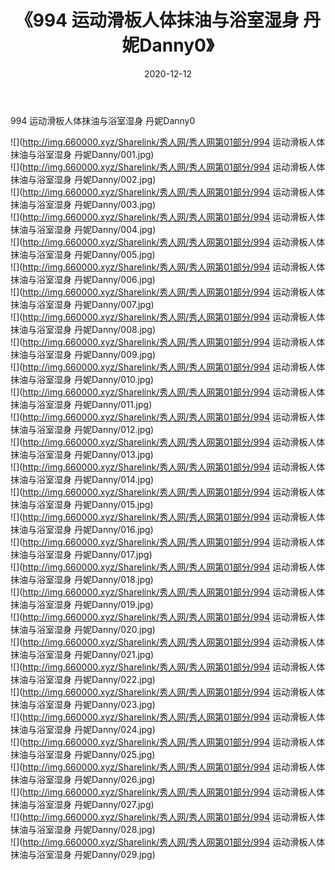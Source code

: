 ﻿---
layout: post
title:  《994 运动滑板人体抹油与浴室湿身 丹妮Danny0》
date:   2020-12-12
img: http://img.660000.xyz/Sharelink/秀人网/秀人网第01部分/994 运动滑板人体抹油与浴室湿身 丹妮Danny0/000.jpg
categories: [美女, 清纯, 唯美]
---

994 运动滑板人体抹油与浴室湿身 丹妮Danny0

  ![](http://img.660000.xyz/Sharelink/秀人网/秀人网第01部分/994 运动滑板人体抹油与浴室湿身 丹妮Danny/001.jpg) <br> ![](http://img.660000.xyz/Sharelink/秀人网/秀人网第01部分/994 运动滑板人体抹油与浴室湿身 丹妮Danny/002.jpg) <br> ![](http://img.660000.xyz/Sharelink/秀人网/秀人网第01部分/994 运动滑板人体抹油与浴室湿身 丹妮Danny/003.jpg) <br> ![](http://img.660000.xyz/Sharelink/秀人网/秀人网第01部分/994 运动滑板人体抹油与浴室湿身 丹妮Danny/004.jpg) <br> ![](http://img.660000.xyz/Sharelink/秀人网/秀人网第01部分/994 运动滑板人体抹油与浴室湿身 丹妮Danny/005.jpg) <br> ![](http://img.660000.xyz/Sharelink/秀人网/秀人网第01部分/994 运动滑板人体抹油与浴室湿身 丹妮Danny/006.jpg) <br> ![](http://img.660000.xyz/Sharelink/秀人网/秀人网第01部分/994 运动滑板人体抹油与浴室湿身 丹妮Danny/007.jpg) <br> ![](http://img.660000.xyz/Sharelink/秀人网/秀人网第01部分/994 运动滑板人体抹油与浴室湿身 丹妮Danny/008.jpg) <br> ![](http://img.660000.xyz/Sharelink/秀人网/秀人网第01部分/994 运动滑板人体抹油与浴室湿身 丹妮Danny/009.jpg) <br> ![](http://img.660000.xyz/Sharelink/秀人网/秀人网第01部分/994 运动滑板人体抹油与浴室湿身 丹妮Danny/010.jpg) <br> ![](http://img.660000.xyz/Sharelink/秀人网/秀人网第01部分/994 运动滑板人体抹油与浴室湿身 丹妮Danny/011.jpg) <br> ![](http://img.660000.xyz/Sharelink/秀人网/秀人网第01部分/994 运动滑板人体抹油与浴室湿身 丹妮Danny/012.jpg) <br> ![](http://img.660000.xyz/Sharelink/秀人网/秀人网第01部分/994 运动滑板人体抹油与浴室湿身 丹妮Danny/013.jpg) <br> ![](http://img.660000.xyz/Sharelink/秀人网/秀人网第01部分/994 运动滑板人体抹油与浴室湿身 丹妮Danny/014.jpg) <br> ![](http://img.660000.xyz/Sharelink/秀人网/秀人网第01部分/994 运动滑板人体抹油与浴室湿身 丹妮Danny/015.jpg) <br> ![](http://img.660000.xyz/Sharelink/秀人网/秀人网第01部分/994 运动滑板人体抹油与浴室湿身 丹妮Danny/016.jpg) <br> ![](http://img.660000.xyz/Sharelink/秀人网/秀人网第01部分/994 运动滑板人体抹油与浴室湿身 丹妮Danny/017.jpg) <br> ![](http://img.660000.xyz/Sharelink/秀人网/秀人网第01部分/994 运动滑板人体抹油与浴室湿身 丹妮Danny/018.jpg) <br> ![](http://img.660000.xyz/Sharelink/秀人网/秀人网第01部分/994 运动滑板人体抹油与浴室湿身 丹妮Danny/019.jpg) <br> ![](http://img.660000.xyz/Sharelink/秀人网/秀人网第01部分/994 运动滑板人体抹油与浴室湿身 丹妮Danny/020.jpg) <br> ![](http://img.660000.xyz/Sharelink/秀人网/秀人网第01部分/994 运动滑板人体抹油与浴室湿身 丹妮Danny/021.jpg) <br> ![](http://img.660000.xyz/Sharelink/秀人网/秀人网第01部分/994 运动滑板人体抹油与浴室湿身 丹妮Danny/022.jpg) <br> ![](http://img.660000.xyz/Sharelink/秀人网/秀人网第01部分/994 运动滑板人体抹油与浴室湿身 丹妮Danny/023.jpg) <br> ![](http://img.660000.xyz/Sharelink/秀人网/秀人网第01部分/994 运动滑板人体抹油与浴室湿身 丹妮Danny/024.jpg) <br> ![](http://img.660000.xyz/Sharelink/秀人网/秀人网第01部分/994 运动滑板人体抹油与浴室湿身 丹妮Danny/025.jpg) <br> ![](http://img.660000.xyz/Sharelink/秀人网/秀人网第01部分/994 运动滑板人体抹油与浴室湿身 丹妮Danny/026.jpg) <br> ![](http://img.660000.xyz/Sharelink/秀人网/秀人网第01部分/994 运动滑板人体抹油与浴室湿身 丹妮Danny/027.jpg) <br> ![](http://img.660000.xyz/Sharelink/秀人网/秀人网第01部分/994 运动滑板人体抹油与浴室湿身 丹妮Danny/028.jpg) <br> ![](http://img.660000.xyz/Sharelink/秀人网/秀人网第01部分/994 运动滑板人体抹油与浴室湿身 丹妮Danny/029.jpg) <br>